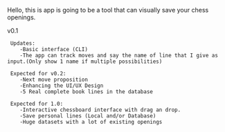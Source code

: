 Hello, this is app is going to be a tool that can visually save your chess openings.


v0.1 

	 Updates:	
		-Basic interface (CLI)
		-The app can track moves and say the name of line that I give as input.(Only show 1 name if multiple possibilities)
		
	 Expected for v0.2:
		-Next move proposition
		-Enhancing the UI/UX Design
		-5 Real complete book lines in the database

	 Expected for 1.0:
		-Interactive chessboard interface with drag an drop.
		-Save personal lines (Local and/or Database)
		-Huge datasets with a lot of existing openings
	 
